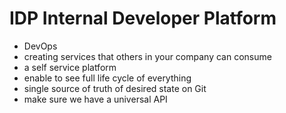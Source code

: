 # IDP   Internal Developer Platform  

- DevOps  
- creating services that others in your company can consume  
- a self service platform  
- enable to see full life cycle of everything  
- single source of truth of desired state on Git  
- make sure we have a universal API  
